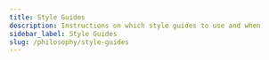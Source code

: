 ```yaml
---
title: Style Guides
description: Instructions on which style guides to use and when
sidebar_label: Style Guides
slug: /philosophy/style-guides
---
```

